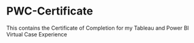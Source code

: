 # PWC-Certificate
This contains the Certificate of Completion for my Tableau and Power BI Virtual Case Experience 
